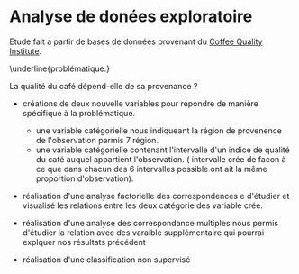 # Analyse de donées exploratoire

Etude fait a partir de bases de données provenant du [Coffee Quality Institute](https://github.com/jldbc/coffee-quality-database/find/master).

\underline{problématique:}

La qualité du café dépend-elle de sa provenance ?


- créations de deux nouvelle variables pour répondre de manière spécifique à la problématique.
    - une variable catégorielle nous indiqueant la région de provenence de l'observation parmis 7 région.
    - une variable catégorielle contenant l'intervalle d'un indice de qualité du café auquel appartient l'observation. ( intervalle crée de facon à ce que dans chacun des 6 intervalles possible ont ait la même proportion d'observation).

- réalisation d'une analyse factorielle des correspondences e
d'étudier et visualisé les relations entre les deux catégorie des variable crée.

- réalisation d'une analyse des correspondance multiples
nous permis d'étudier la relation avec des varaible supplémentaire qui pourrai explquer nos résultats précédent

- réalisation d'une classification non supervisé

